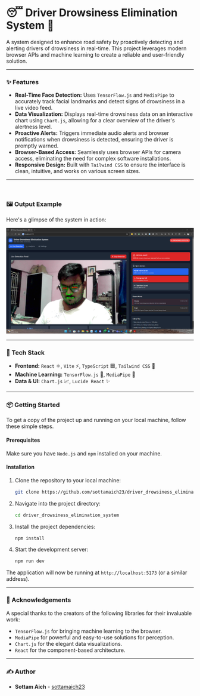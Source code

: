 # 😴 Driver Drowsiness Elimination System 🚗

A system designed to enhance road safety by proactively detecting and alerting drivers of drowsiness in real-time. This project leverages modern browser APIs and machine learning to create a reliable and user-friendly solution.

-----

### ✨ Features

  * **Real-Time Face Detection:** Uses `TensorFlow.js` and `MediaPipe` to accurately track facial landmarks and detect signs of drowsiness in a live video feed.
  * **Data Visualization:** Displays real-time drowsiness data on an interactive chart using `Chart.js`, allowing for a clear overview of the driver's alertness level.
  * **Proactive Alerts:** Triggers immediate audio alerts and browser notifications when drowsiness is detected, ensuring the driver is promptly warned.
  * **Browser-Based Access:** Seamlessly uses browser APIs for camera access, eliminating the need for complex software installations.
  * **Responsive Design:** Built with `Tailwind CSS` to ensure the interface is clean, intuitive, and works on various screen sizes.

-----
<br>

### 🖼️ Output Example

Here's a glimpse of the system in action:

<img src="images/Output.png" alt="Driver Drowsiness Detection Output" width="600">

<br>

-----

### 🚀 Tech Stack

  * **Frontend:** `React` ⚛️, `Vite` ⚡️, `TypeScript` 🟦, `Tailwind CSS` 💨
  * **Machine Learning:** `TensorFlow.js` 🧠, `MediaPipe` 📐
  * **Data & UI:** `Chart.js` 📈, `Lucide React` ✨

-----

### 📦 Getting Started

To get a copy of the project up and running on your local machine, follow these simple steps.

#### Prerequisites

Make sure you have `Node.js` and `npm` installed on your machine.

#### Installation

1.  Clone the repository to your local machine:
    ```bash
    git clone https://github.com/sottamaich23/driver_drowsiness_elimination_system.git
    ```
2.  Navigate into the project directory:
    ```bash
    cd driver_drowsiness_elimination_system
    ```
3.  Install the project dependencies:
    ```bash
    npm install
    ```
4.  Start the development server:
    ```bash
    npm run dev
    ```

The application will now be running at `http://localhost:5173` (or a similar address).

-----

### 🙏 Acknowledgements

A special thanks to the creators of the following libraries for their invaluable work:

  * `TensorFlow.js` for bringing machine learning to the browser.
  * `MediaPipe` for powerful and easy-to-use solutions for perception.
  * `Chart.js` for the elegant data visualizations.
  * `React` for the component-based architecture.

-----

### ✍️ Author

  * **Sottam Aich** - [sottamaich23](https://www.google.com/search?q=https://github.com/sottamaich23)
